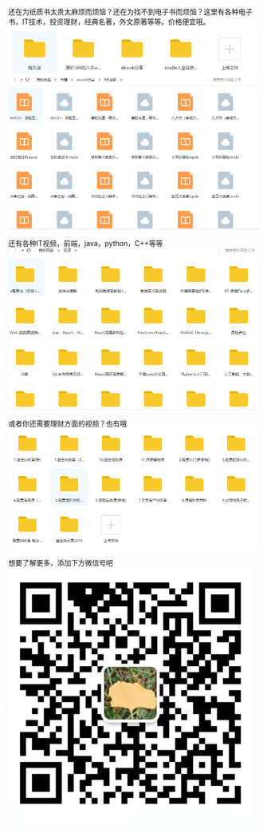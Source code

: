 还在为纸质书太贵太麻烦而烦恼？还在为找不到电子书而烦恼？这里有各种电子书，IT技术，投资理财，经典名著，外文原著等等。价格便宜哦。
![book1](img/book%201.png)
![book2](img/book%202.png)

还有各种IT视频，前端，java，python，C++等等
![视频](img/v1.png)

或者你还需要理财方面的视频？也有哦
![理财](img/m1.png)

想要了解更多，添加下方微信号吧
![微信号](img/qr-code.png)